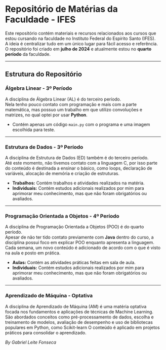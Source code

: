 # Repositório de Matérias da Faculdade - IFES

Este repositório contém materiais e recursos relacionados aos cursos que estou cursando na faculdade no Instituto Federal do Espírito Santo (IFES).  
A ideia é centralizar tudo em um único lugar para fácil acesso e referência.  
O repositório foi criado em **julho de 2024** e atualmente estou no **quarto período** da faculdade.

---

## Estrutura do Repositório

### Álgebra Linear - 3º Período

A disciplina de Álgebra Linear (AL) é do terceiro período.  
Nela tenho pouco contato com programação e mais com a parte matemática, mas possuo um trabalho em que utilizo convoluções e matrizes, no qual optei por usar **Python**.

- Contém apenas um código `main.py` com o programa e uma imagem escolhida para teste.

---

### Estrutura de Dados - 3º Período

A disciplina de Estrutura de Dados (ED) também é do terceiro período.  
Até este momento, não tivemos contato com a linguagem C, por isso parte do conteúdo é destinada a ensinar o básico, como loops, declaração de variáveis, alocação de memória e criação de estruturas.

- **Trabalhos:** Contém trabalhos e atividades realizados na matéria.  
- **Individuais:** Contém estudos adicionais realizados por mim para aprimorar meu conhecimento, mas que não foram obrigatórios ou avaliados.

---

### Programação Orientada a Objetos - 4º Período

A disciplina de Programação Orientada a Objetos (POO) é do quarto período.  
Apesar de não ter tido contato previamente com **Java** dentro do curso, a disciplina possui foco em explicar POO enquanto apresenta a linguagem.  
Cada semana, um novo conteúdo é adicionado de acordo com o que é visto na aula e posto em prática.

- **Aulas:** Contém as atividades práticas feitas em sala de aula.  
- **Individuais:** Contém estudos adicionais realizados por mim para aprimorar meu conhecimento, mas que não foram obrigatórios ou avaliados.

---

### Aprendizado de Máquina - Optativa

A disciplina de Aprendizado de Máquina (AM) é uma matéria optativa focada nos fundamentos e aplicações de técnicas de Machine Learning. São abordados conceitos como pré-processamento de dados, escolha e treinamento de modelos, avaliação de desempenho e uso de bibliotecas populares em Python, como Scikit-learn O conteúdo é aplicado em projetos práticos para consolidar o aprendizado.

*By Gabriel Leite Fonseca*
